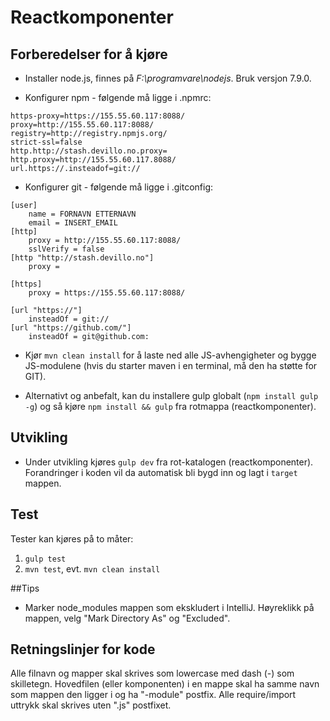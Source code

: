 Reactkomponenter
================

## Forberedelser for å kjøre

* Installer node.js, finnes på *F:\programvare\nodejs*. Bruk versjon 7.9.0.

* Konfigurer npm - følgende må ligge i .npmrc:

```
https-proxy=https://155.55.60.117:8088/
proxy=http://155.55.60.117:8088/
registry=http://registry.npmjs.org/
strict-ssl=false
http.http://stash.devillo.no.proxy=
http.proxy=http://155.55.60.117.8088/
url.https://.insteadof=git://
```

* Konfigurer git - følgende må ligge i .gitconfig:

```
[user]
	name = FORNAVN ETTERNAVN
	email = INSERT_EMAIL
[http]
	proxy = http://155.55.60.117:8088/
	sslVerify = false
[http "http://stash.devillo.no"]
	proxy =

[https]
	proxy = https://155.55.60.117:8088/

[url "https://"]
	insteadOf = git://
[url "https://github.com/"]
	insteadOf = git@github.com:
```

* Kjør `mvn clean install` for å laste ned alle JS-avhengigheter og bygge JS-modulene (hvis du starter maven i en terminal, må den ha støtte for GIT).

* Alternativt og anbefalt, kan du installere gulp globalt (`npm install gulp -g`) og så kjøre `npm install && gulp` fra rotmappa (reactkomponenter).

## Utvikling

* Under utvikling kjøres `gulp dev` fra rot-katalogen (reactkomponenter). Forandringer i koden vil da automatisk bli bygd inn og lagt i `target` mappen.

## Test

Tester kan kjøres på to måter:

1. `gulp test`
2. `mvn test`, evt. `mvn clean install`

##Tips

* Marker node_modules mappen som ekskludert i IntelliJ. Høyreklikk på mappen, velg "Mark Directory As" og "Excluded".

## Retningslinjer for kode

Alle filnavn og mapper skal skrives som lowercase med dash (-) som skilletegn.
Hovedfilen (eller komponenten) i en mappe skal ha samme navn som mappen den ligger i og ha "-module" postfix.
Alle require/import uttrykk skal skrives uten ".js" postfixet.
